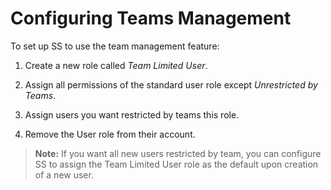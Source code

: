 [title]: # (Configuring Teams Management)
[tags]: # (XXX)
[priority]: # (10)

# Configuring Teams Management

To set up SS to use the team management feature:

1. Create a new role called _Team Limited User_.

1. Assign all permissions of the standard user role except _Unrestricted by Teams_.

1. Assign users you want restricted by teams this role.

1. Remove the User role from their account.

> **Note:** If you want all new users restricted by team, you can configure SS to assign the Team Limited User role as the default upon creation of a new user.
